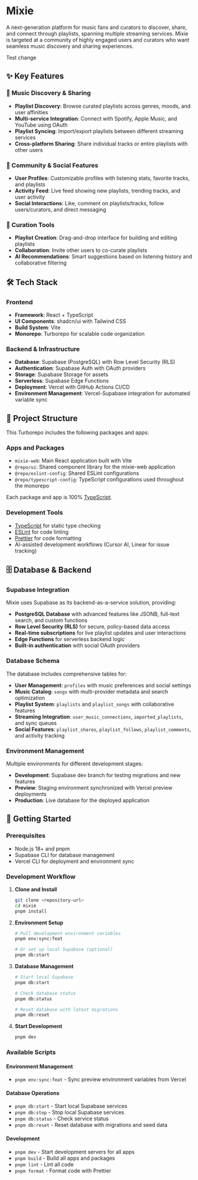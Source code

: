 # Mixie

A next-generation platform for music fans and curators to discover, share, and connect through playlists, spanning multiple streaming services. Mixie is targeted at a community of highly engaged users and curators who want seamless music discovery and sharing experiences.

Test change

## ✨ Key Features

### 🎵 Music Discovery & Sharing

- **Playlist Discovery**: Browse curated playlists across genres, moods, and user affinities
- **Multi-service Integration**: Connect with Spotify, Apple Music, and YouTube using OAuth
- **Playlist Syncing**: Import/export playlists between different streaming services
- **Cross-platform Sharing**: Share individual tracks or entire playlists with other users

### 👥 Community & Social Features

- **User Profiles**: Customizable profiles with listening stats, favorite tracks, and playlists
- **Activity Feed**: Live feed showing new playlists, trending tracks, and user activity
- **Social Interactions**: Like, comment on playlists/tracks, follow users/curators, and direct messaging

### 🎨 Curation Tools

- **Playlist Creation**: Drag-and-drop interface for building and editing playlists
- **Collaboration**: Invite other users to co-curate playlists
- **AI Recommendations**: Smart suggestions based on listening history and collaborative filtering

## 🛠 Tech Stack

### Frontend

- **Framework**: React + TypeScript
- **UI Components**: shadcn/ui with Tailwind CSS
- **Build System**: Vite
- **Monorepo**: Turborepo for scalable code organization

### Backend & Infrastructure

- **Database**: Supabase (PostgreSQL) with Row Level Security (RLS)
- **Authentication**: Supabase Auth with OAuth providers
- **Storage**: Supabase Storage for assets
- **Serverless**: Supabase Edge Functions
- **Deployment**: Vercel with GitHub Actions CI/CD
- **Environment Management**: Vercel-Supabase integration for automated variable sync

## 📁 Project Structure

This Turborepo includes the following packages and apps:

### Apps and Packages

- `mixie-web`: Main React application built with Vite
- `@repo/ui`: Shared component library for the mixie-web application
- `@repo/eslint-config`: Shared ESLint configurations
- `@repo/typescript-config`: TypeScript configurations used throughout the monorepo

Each package and app is 100% [TypeScript](https://www.typescriptlang.org/).

### Development Tools

- [TypeScript](https://www.typescriptlang.org/) for static type checking
- [ESLint](https://eslint.org/) for code linting
- [Prettier](https://prettier.io) for code formatting
- AI-assisted development workflows (Cursor AI, Linear for issue tracking)

## 🗄️ Database & Backend

### Supabase Integration

Mixie uses Supabase as its backend-as-a-service solution, providing:

- **PostgreSQL Database** with advanced features like JSONB, full-text search, and custom functions
- **Row Level Security (RLS)** for secure, policy-based data access
- **Real-time subscriptions** for live playlist updates and user interactions
- **Edge Functions** for serverless backend logic
- **Built-in authentication** with social OAuth providers

### Database Schema

The database includes comprehensive tables for:

- **User Management**: `profiles` with music preferences and social settings
- **Music Catalog**: `songs` with multi-provider metadata and search optimization
- **Playlist System**: `playlists` and `playlist_songs` with collaborative features
- **Streaming Integration**: `user_music_connections`, `imported_playlists`, and sync queues
- **Social Features**: `playlist_shares`, `playlist_follows`, `playlist_comments`, and activity tracking

### Environment Management

Multiple environments for different development stages:

- **Development**: Supabase dev branch for testing migrations and new features
- **Preview**: Staging environment synchronized with Vercel preview deployments
- **Production**: Live database for the deployed application

## 🚀 Getting Started

### Prerequisites

- Node.js 18+ and pnpm
- Supabase CLI for database management
- Vercel CLI for deployment and environment sync

### Development Workflow

1. **Clone and Install**

   ```bash
   git clone <repository-url>
   cd mixie
   pnpm install
   ```

2. **Environment Setup**

   ```bash
   # Pull development environment variables
   pnpm env:sync:feat

   # Or set up local Supabase (optional)
   pnpm db:start
   ```

3. **Database Management**

   ```bash
   # Start local Supabase
   pnpm db:start

   # Check database status
   pnpm db:status

   # Reset database with latest migrations
   pnpm db:reset
   ```

4. **Start Development**
   ```bash
   pnpm dev
   ```

### Available Scripts

#### Environment Management

- `pnpm env:sync:feat` - Sync preview environment variables from Vercel

#### Database Operations

- `pnpm db:start` - Start local Supabase services
- `pnpm db:stop` - Stop local Supabase services
- `pnpm db:status` - Check service status
- `pnpm db:reset` - Reset database with migrations and seed data

#### Development

- `pnpm dev` - Start development servers for all apps
- `pnpm build` - Build all apps and packages
- `pnpm lint` - Lint all code
- `pnpm format` - Format code with Prettier
